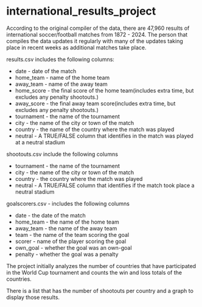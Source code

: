 # international_results_project

According to the original compiler of the data, there are 47,960 results of international soccer/football matches from 1872 - 2024. The person that compiles the data updates it regularly with many of the updates taking place in recent weeks as additional matches take place. 

results.csv includes the following columns:
- date - date of the match
- home_team - name of the home team
- away_team - name of the away team
- home_score - the final score of the home team(includes extra time, but excludes any penalty shootouts.)
- away_score - the final away team score(includes extra time, but excludes any penalty shootouts.)
- tournament - the name of the tournament
- city - the name of the city or town of the match
- country - the name of the country where the match was played
- neutral - A TRUE/FALSE column that identifies in the match was played at a neutral stadium

shootouts.csv include the following columns
- tournament - the name of the tournament
- city - the name of the city or town of the match
- country - the country where the match was played
- neutral - A TRUE/FALSE column that identifies if the match took place a neutral stadium

goalscorers.csv - includes the following columns
- date - the date of the match
- home_team - the name of the home team
- away_team - the name of the away team
- team - the name of the team scoring the goal
- scorer - name of the player scoring the goal
- own_goal - whether the goal was an own-goal
- penalty - whether the goal was a penalty


The project initially analyzes the number of countries that have participated in the World Cup tournament and counts the win and loss totals of the countries.

There is a list that has the number of shootouts per country and a graph to display those results. 


